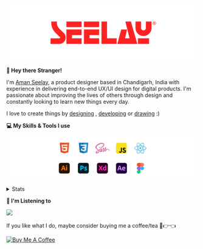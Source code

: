 [![banner](./images/seelay.svg)](https://www.seelay.in)

**👋 Hey there Stranger!**

I'm [Aman Seelay](https://www.seelay.in), a product designer based in Chandigarh, India with experience in delivering end-to-end UX/UI design for digital products. I'm passionate about improving the lives of others through design and constantly looking to learn new things every day.

I love to create things by [designing](https://www.seelay.in/#work) , [developing](https://www.seelay.in/#projects) or [drawing](https://art.seelay.in) :)

**💻 My Skills & Tools I use**

[![banner](./images/skills&tools.svg)](https://www.seelay.in/about)

<details>
  <summary>Stats</summary>

---

<!--START_SECTION:waka-->
![Profile Views](http://img.shields.io/badge/Profile%20Views-3-blue)

**🐱 My GitHub Data** 

> 📦 475.3 kB Used in GitHub's Storage 
 > 
> 🏆 502 Contributions in the Year 2023
 > 
> 💼 Opted to Hire
 > 
> 📜 1 Public Repository 
 > 
> 🔑 40 Private Repository 
 > 
**I'm a Night 🦉** 

```text
🌞 Morning                293 commits         ████░░░░░░░░░░░░░░░░░░░░░   17.98 % 
🌆 Daytime                272 commits         ████░░░░░░░░░░░░░░░░░░░░░   16.69 % 
🌃 Evening                459 commits         ███████░░░░░░░░░░░░░░░░░░   28.16 % 
🌙 Night                  606 commits         █████████░░░░░░░░░░░░░░░░   37.18 % 
```
📅 **I'm Most Productive on Sunday** 

```text
Monday                   208 commits         ███░░░░░░░░░░░░░░░░░░░░░░   12.76 % 
Tuesday                  278 commits         ████░░░░░░░░░░░░░░░░░░░░░   17.06 % 
Wednesday                148 commits         ██░░░░░░░░░░░░░░░░░░░░░░░   09.08 % 
Thursday                 245 commits         ████░░░░░░░░░░░░░░░░░░░░░   15.03 % 
Friday                   170 commits         ███░░░░░░░░░░░░░░░░░░░░░░   10.43 % 
Saturday                 262 commits         ████░░░░░░░░░░░░░░░░░░░░░   16.07 % 
Sunday                   319 commits         █████░░░░░░░░░░░░░░░░░░░░   19.57 % 
```


📊 **This Week I Spent My Time On** 

```text
🕑︎ Time Zone: Asia/Kolkata

💬 Programming Languages: 
Other                    2 hrs 58 mins       ██████████████░░░░░░░░░░░   54.18 % 
TypeScript               1 hr 52 mins        █████████░░░░░░░░░░░░░░░░   34.09 % 
JSON                     29 mins             ██░░░░░░░░░░░░░░░░░░░░░░░   08.91 % 
Bash                     9 mins              █░░░░░░░░░░░░░░░░░░░░░░░░   02.80 % 
Text                     0 secs              ░░░░░░░░░░░░░░░░░░░░░░░░░   00.01 % 

🔥 Editors: 
VS Code                  2 hrs 30 mins       ███████████░░░░░░░░░░░░░░   45.82 % 
Chrome                   2 hrs 19 mins       ███████████░░░░░░░░░░░░░░   42.52 % 
Edge                     38 mins             ███░░░░░░░░░░░░░░░░░░░░░░   11.66 % 

💻 Operating System: 
Windows                  5 hrs 28 mins       █████████████████████████   100.00 % 
```

**I Mostly Code in JavaScript** 

```text
JavaScript               27 repos            ████████████████░░░░░░░░░   64.29 % 
TypeScript               12 repos            ███████░░░░░░░░░░░░░░░░░░   28.57 % 
Java                     3 repos             ██░░░░░░░░░░░░░░░░░░░░░░░   07.14 % 
```




 Last Updated on 21/10/2023 06:37:55 UTC
<!--END_SECTION:waka-->

---

 </details>

**🎵 I'm Listening to**

<object data="https://now-play.vercel.app/api/generate?uid=7a17a86e-d6b7-43b5-8d9c-1d6dae42a779" >

  <img src="https://now-play.vercel.app/api/generate?uid=7a17a86e-d6b7-43b5-8d9c-1d6dae42a779" />

</object>

If you like what I do, maybe consider buying me a coffee/tea 🥺👉👈

<a href="https://www.buymeacoffee.com/seelay" target="_blank"><img src="https://cdn.buymeacoffee.com/buttons/v2/default-red.png" alt="Buy Me A Coffee" width="150" ></a>
